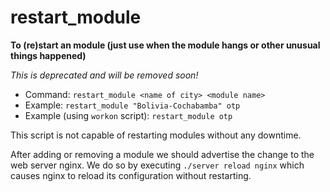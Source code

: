 # restart_module

 **To (re)start an module (just use when the module hangs or other unusual things happened)**

*This is deprecated and will be removed soon!*

- Command: `restart_module <name of city> <module name>`
- Example: `restart_module "Bolivia-Cochabamba" otp`
- Example (using `workon` script): `restart_module otp`

This script is not capable of restarting modules without any downtime.

After adding or removing a module we should advertise the change to the web server nginx. We do so by executing `./server reload nginx` which causes nginx to reload its configuration without restarting.
